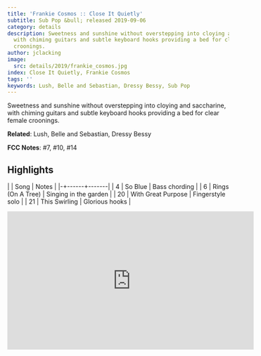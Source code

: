 ```yaml
---
title: 'Frankie Cosmos :: Close It Quietly'
subtitle: Sub Pop &bull; released 2019-09-06
category: details
description: Sweetness and sunshine without overstepping into cloying and saccharine,
  with chiming guitars and subtle keyboard hooks providing a bed for clear female
  croonings.
author: jclacking
image:
  src: details/2019/frankie_cosmos.jpg
index: Close It Quietly, Frankie Cosmos
tags: ''
keywords: Lush, Belle and Sebastian, Dressy Bessy, Sub Pop
---
```

Sweetness and sunshine without overstepping into cloying and saccharine, with chiming guitars and subtle keyboard hooks providing a bed for clear female croonings.<!--more-->

**Related**: Lush, Belle and Sebastian, Dressy Bessy

**FCC Notes**: #7, #10, #14

## Highlights

| | Song | Notes |
|-+------+-------|
| 4 | So Blue | Bass chording |
| 6 | Rings (On A Tree) | Singing in the garden |
| 20 | With Great Purpose | Fingerstyle solo |
| 21 | This Swirling | Glorious hooks |

<div class="tlo-detail-video"><iframe width="560" height="315" src="https://www.youtube.com/embed/wT-HBEyYsiE" frameborder="0" allow="autoplay; encrypted-media" allowfullscreen></iframe></div>


